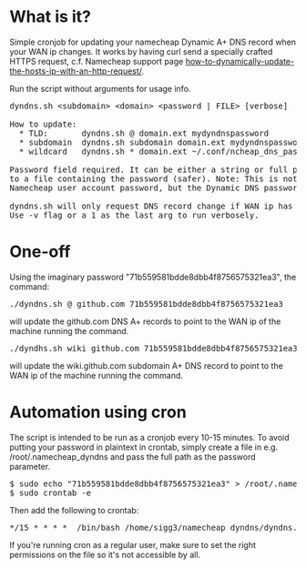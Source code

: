 # What is it?
Simple cronjob for updating your namecheap Dynamic A+ DNS record when your WAN ip changes. It works by having curl send a specially crafted HTTPS request, c.f. Namecheap support page <a href="https://www.namecheap.com/support/knowledgebase/article.aspx/29/11/how-to-dynamically-update-the-hosts-ip-with-an-http-request/">how-to-dynamically-update-the-hosts-ip-with-an-http-request/</a>.

Run the script without arguments for usage info.
<pre>
dyndns.sh &lt;subdomain> &lt;domain> &lt;password | FILE> [verbose]

How to update:
  * TLD:       dyndns.sh @ domain.ext mydyndnspassword
  * subdomain  dyndns.sh subdomain domain.ext mydyndnspassword
  * wildcard   dyndns.sh * domain.ext ~/.conf/ncheap_dns_pass

Password field required. It can be either a string or full path
to a file containing the password (safer). Note: This is not your
Namecheap user account password, but the Dynamic DNS password.

dyndns.sh will only request DNS record change if WAN ip has changed.
Use -v flag or a 1 as the last arg to run verbosely.
</pre>


# One-off
Using the imaginary password "71b559581bdde8dbb4f8756575321ea3", the command:
<pre>./dyndns.sh @ github.com 71b559581bdde8dbb4f8756575321ea3</pre>
will update the github.com DNS A+ records to point to the WAN ip of the machine running the command.

<pre>./dyndhs.sh wiki github.com 71b559581bdde8dbb4f8756575321ea3</pre>
will update the wiki.github.com subdomain A+ DNS record to point to the WAN ip of the machine running the command.


# Automation using cron

The script is intended to be run as a cronjob every 10-15 minutes. To avoid putting your password in plaintext in crontab, simply create a file in e.g. /root/.namecheap_dyndns and pass the full path as the password parameter.

<pre>$ sudo echo "71b559581bdde8dbb4f8756575321ea3" > /root/.namecheap_dyndns
$ sudo crontab -e</pre>

Then add the following to crontab:
<pre>
*/15 * * * *  /bin/bash /home/sigg3/namecheap_dyndns/dyndns.sh www domain.com /root/.namecheap_dyndns
</pre>

If you're running cron as a regular user, make sure to set the right permissions on the file so it's not accessible by all.
